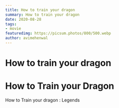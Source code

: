 ```yaml
---
title: How to train your dragon
summary: How to train your dragon
date: 2020-08-28
tags:
- movie
featuredimg: https://picsum.photos/800/500.webp
author: avimehenwal
---
```


# How to train your dragon


# How to Train your Dragon

<TagLinks />

How to Train your dragon : Legends



<Footer />
